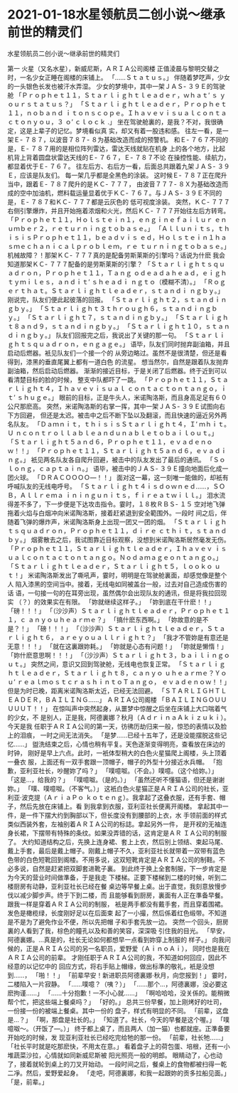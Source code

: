 # 2021-01-18水星领航员二创小说～继承前世的精灵们



水星领航员二创小说～继承前世的精灵们



第一
火星（又名水星），新威尼斯，ＡＲＩＡ公司阁楼
正值淩晨与黎明交替之时，一名少女正睡在阁楼的床铺上。
「……Ｓｔａｔｕｓ。」
伴随着梦呓声，少女的一头银色长发也被汗水弄湿。
少女的梦境中，其中一架ＪＡＳ- ３９Ｅ的驾驶舱
「Ｐｒｏｐｈｅｔ１１，Ｓｔａｒｌｉｇｈｔｌｅａｄｅｒ，ｗｈａｔ’ ｓ
ｙｏｕｒｓｔａｔｕｓ？」
「Ｓｔａｒｌｉｇｈｔｌｅａｄｅｒ，Ｐｒｏｐｈｅｔ１１，ｎｏｂａｎｄ
ｉｔｏｎｓｃｏｐｅ。Ｉｈａｖｅｖｉｓｕａｌｃｏｎｔａｃｔｏｎｙｏｕ，３
ｏ’ ｃｌｏｃｋ .」
坐在驾驶舱裏的，是我？不对，我很确定，这是上辈子的记忆。梦境看似真
实，却又有着一股违和感。
往左一看，是一架Ｅ- ７８７，以波音７８７- ８为基础改造而成的预警机。
和Ｅ- ７６７不同的是，Ｅ- ７８７用的是相位阵列雷达，雷达天线就贴在机身
上的各个地方，比起机背上背着圆盘状雷达天线的Ｅ- ７６７，Ｅ- ７８７不论
在操控性能、续航力，都显着优于Ｅ- ７６７。
往左后方、右后方一看，后面总共跟着九架ＪＡＳ- ３９Ｅ，应该是队友们。
每一架几乎都是全黑色的涂装。
这时候Ｅ- ７８７正在爬升当中，跟着Ｅ- ７８７爬升的是ＫＣ- ７７７，
由波音７７７- ８Ｘ为基础改造而成的空中加油机，燃料载运量显着优于ＫＣ-
７６７。与ＪＡＳ- ３９Ｅ不同的是，Ｅ- ７８７和ＫＣ- ７７７都是云灰色的
低可视度涂装。
突然，ＫＣ- ７７７右侧引擎爆炸，并且开始拖着浓烟和火光，然后ＫＣ-
７７７开始往左后方转弯。
「Ｐｒｏｐｈｅｔ１１，Ｈｏｌｓｔｅｉｎ１，ｅｎｇｉｎｅｆａｉｌｕｒ
ｅｎｕｍｂｅｒ２，ｒｅｔｕｒｎｉｎｇｔｏｂａｓｅ。」
「Ａｌｌｕｎｉｔｓ，ｔｈｉｓｉｓＰｒｏｐｈｅｔ１１，ｂｅａｄｖｉｓ
ｅｄ，Ｈｏｌｓｔｅｉｎ１ｈａｓｍｅｃｈａｎｉｃａｌｐｒｏｂｌｅｍ，ｒｅ
ｔｕｒｎｉｎｇｔｏｂａｓｅ。」
机械故障？！那架ＫＣ- ７７７真的是配备劳斯莱斯的引擎吗？话说为什麽
我会知道那架ＫＣ- ７７７配备的是劳斯莱斯的引擎？
「Ｓｔａｒｌｉｇｈｔｓｑｕａｄｒｏｎ，Ｐｒｏｐｈｅｔ１１，Ｔａｎｇ
ｏｄｅａｄａｈｅａｄ，ｅｉｇｈｔｙｍｉｌｅｓ，ａｎｄｉｔ’ ｓｈｅａｄｉ
ｎｇｔｏ（模糊不清）。」
「Ｒｏｇｅｒｔｈａｔ。Ｓｔａｒｌｉｇｈｔｌｅａｄｅｒ，ｓｔａｎｄｉ
ｎｇｂｙ。」
刚说完，队友们便此起彼落的回报。
「Ｓｔａｒｌｉｇｈｔ２，ｓｔａｎｄｉｎｇｂｙ。」
「Ｓｔａｒｌｉｇｈｔ３ｔｈｒｏｕｇｈ６，ｓｔａｎｄｉｎｇｂｙ。」
「Ｓｔａｒｌｉｇｈｔ７，ｓｔａｎｄｉｎｇｂｙ。」
「Ｓｔａｒｌｉｇｈｔ８ａｎｄ９，ｓｔａｎｄｉｎｇｂｙ。」
「Ｓｔａｒｌｉｇｈｔ１０，ｓｔａｎｄｉｎｇｂｙ。」
队友们回报完之后，我说出了关键的那一句。
「Ｓｔａｒｌｉｇｈｔｓｑｕａｄｒｏｎ，ｅｎｇａｇｅ。」
语毕，队友们同时抛弃副油箱，并且启动后燃器。衹见队友们一个接一个的
从旁边略过。虽然不是很清楚，但还是看得到，漆黑的垂直尾翼上都有一道白色
的流星。
想当然尔，自然是跟着队友抛弃副油箱，然后启动后燃器。
渐渐的接近目标，于是关闭了后燃器。终于近到可以看清楚目标的脸的时候，
整支中队都吓了一跳。
「Ｐｒｏｐｈｅｔ１１，Ｓｔａｒｌｉｇｈｔ４，Ｉｈａｖｅｖｉｓｕａｌ
ｃｏｎｔａｃｔｏｎｔａｎｇｏ，ｉｔ’ ｓｈｕｇｅ。」
眼前的目标，正是牛头人，米诺陶洛斯，而且身高足足有６０公尺那麽高。
突然，米诺陶洛斯的右掌一挥，其中一架ＪＡＳ- ３９Ｅ试图向右下方回避，
但还是太迟。被击中之后不断下坠以及翻滚，而且快速的逼近另外两名队友。
「Ｄａｍｎｉｔ，ｔｈｉｓｉｓＳｔａｒｌｉｇｈｔ４，Ｉ’ ｍｈｉｔ。Ｕ
ｎｃｏｎｔｒｏｌｌａｂｌｅａｎｄｕｎａｂｌｅｔｏｂａｉｌｏｕｔ。」
「Ｓｔａｒｌｉｇｈｔ５ａｎｄ６，Ｐｒｏｐｈｅｔ１１，ｅｖａｄｅｎｏ
ｗ！！」
「Ｐｒｏｐｈｅｔ１１，Ｓｔａｒｌｉｇｈｔ５ａｎｄ６，ｅｖａｄｉｎｇ。」
衹见两名队友各自爬升回避，被击中的队友发出了最后的通讯。
「Ｓｏｌｏｎｇ，ｃａｐｔａｉｎ。」
语毕，被击中的ＪＡＳ- ３９Ｅ撞向地面后化成一团火球。
「ＤＲＡＣＯＯＯＯ—！！」
面对这一幕，这一刻唯一能做的，却衹有呼喊队友的无线电呼号。
「Ｓｔａｒｌｉｇｈｔ４ｉｓｄｏｗｎｅｄ……，ＳＯＢ，Ａｌｌｒｅｍａ
ｉｎｉｎｇｕｎｉｔｓ，ｆｉｒｅａｔｗｉｌｌ。」
泪水流得差不多了，下一步便是下达攻击指令。霎时，１８枚ＲＢＳ- １５
空对地飞弹拖着火焰与白烟冲向米诺陶洛斯，接着赶紧退到安全範围外。一段时
间之后，伴随着飞弹的爆炸声，米诺陶洛斯身上出现一团又一团的烟。
「Ｓｔａｒｌｉｇｈｔｓｑｕａｄｒｏｎ，Ｐｒｏｐｈｅｔ１１，ｄｉｒｅ
ｃｔｈｉｔ，ｓｔａｎｄｂｙ。」
烟雾散去之后，我试图靠近目标观察，没想到米诺陶洛斯居然毫发无伤。
「Ｐｒｏｐｈｅｔ１１，Ｓｔａｒｌｉｇｈｔｌｅａｄｅｒ，Ｉｈａｖｅｖ
ｉｓｕａｌｃｏｎｔａｃｔｏｎｔａｎｇｏ。Ｎｏｄａｍａｇｅｏｎｔａｎｇｏ。」
「Ｓｔａｒｌｉｇｈｔｌｅａｄｅｒ，Ｓｔａｒｌｉｇｈｔ５，ｌｏｏｋｏ
ｕｔ！」
米诺陶洛斯发出了嘶吼声，霎时，明明是在驾驶舱裏面，却感觉像是整个人
陷入漆黑的空间当中。接着，无线电如同被盖台一般，过去对自己造成伤害的话
语，一句接一句的在耳旁出现，虽然偶尔会出现队友的通讯，但是将我拉回现实
（？）的效果实在有限。
「妳就继续这样子。」
「妳到底在干什麽！！」
「磅！！！」
「（沙沙声）Ｓｔａｒｌｉｇｈｔｌｅａｄｅｒ，Ｐｒｏｐｈｅｔ１１，ｃ
ａｎｙｏｕｈｅａｒｍｅ？」
「搞什麽东西啊。」
「妳故意的是不是？！」
「磅！！！」
「（沙沙声）Ｓｔａｒｌｉｇｈｔｌｅａｄｅｒ，Ｓｔａｒｌｉｇｈｔ６，
ａｒｅｙｏｕａｌｌｒｉｇｈｔ？」
「我才不管妳是有意还是无意！！！」
「就在这裏跟妳耗。」
「妳就是心态有问题！」
「妳就是懒惰！」
「妳什麽意思啊！！！」
「（沙沙声）Ｓｔａｒｌｉｇｈｔ３，ｂａｉｌｉｎｇｏｕｔ。」
突然之间，意识又回到驾驶舱，无线电也恢复正常。
「Ｓｔａｒｌｉｇｈｔｌｅａｄｅｒ，Ｓｔａｒｌｉｇｈｔ８，ｃａｎｙｏ
ｕｈｅａｒｍｅ？Ｙｏｕ’ ｒｅａｌｍｏｓｔｃｒａｓｈｉｎｔｏＴａｎｇｏ，
ｅｖａｄｅｎｏｗ！！」
但是为时已晚，距离米诺陶洛斯太近，已经无法回避。
「ＳＴＡＲＬＩＧＨＴＬＥＡＤＥＲ，ＢＡＩＬＩＮＧ……」
ＡＲＩＡ公司阁楼
「ＢＡＩＬＩＮＧＯＵＵＵＵＵＴ！！」
在惊叫声中突然起身，从噩梦中惊醒之后坐在床铺上大口喘着气的少女，不
是别人，正是我，阿德裏娜？秋月（ＡｄｒｉｎａＡｋｉｚｕｋｉ）。今天是我
任职于ＡＲＩＡ公司的第一天，彷彿历劫归来一般，惊恐的表情以及脸上的泪痕，
一时之间无法消失。
「是梦……已经十五年了，还是没能摆脱这些记忆……」
盥洗结束之后，心情也稍有平复。天色逐渐变得明亮，查看放在床边的时钟，
刚好是早上六点。此时，一衹体型稍大的白色火星猫爬上阁楼，头上顶着一叠衣
服，上面还有一双手套跟一顶帽子，帽子的外型十分接近水兵帽。
「抱歉，亚利亚社长，吵醒妳了吗？」
「噗噫呶。（不会。）噗噫。（这个给妳。）」
「这是…，给我的？」
「噗噫呶。（是的。）」
「虽然还听不懂猫语，但还是谢谢妳。」
「噗、噗噫呶。（不客气。）」
这衹白色火星猫正是ＡＲＩＡ公司的社长，亚利亚·波克提（ＡｒｉａＰｏ
ｋｏｔｅｎｇ）。我拿起了这叠衣服，还有手套、帽子，然后先放在床铺上。看
到我拿到衣服，亚利亚社长便离开阁楼。
拿起其中一件，是一件下摆大约到胸部以下，但长度没有到腰部的上衣，水
手领前面的样式类似西装外套，左袖别着ＡＲＩＡ公司的标誌。拿起另外一件，
是开衩的无袖连身长裙，下摆带有特殊的条纹。如果没弄错的话，这肯定是ＡＲ
ＩＡ公司的制服了。
大约知道结构之后，先换上连身裙、套上上衣，然后别上领结、束起马尾、
戴上手套，最后是戴上帽子。刚戴上帽子不久，亚利亚社长就带着一双带有蓝色
色带的白色短靴回到阁楼。不用多说，这双短靴肯定是ＡＲＩＡ公司的制鞋。不
必多说，自然是赶紧把双脚套进靴子裏。
到此终于换上全套制服，下一步肯定是为今天的营业时间做準备，于是我走
下楼梯。正要下楼梯到二楼的时候，听到二楼厨房有动静，亚利亚社长已经在餐
桌边等早餐上桌。出于直觉，我刻意放慢步伐以减少脚步声。终于下到二楼，而
且能够看到厨房，裏面有人正在準备早餐。跟我一样是穿着ＡＲＩＡ公司的制服，
衹是两手都没有戴手套，而且穿着围裙。发色是橄榄绿，长度刚好足以在后面束
起了一小撮，然后係着红色缎带。不知道是不是为了避免作业不便，所以先把帽
子和手套先放一边。
突然一个回头，厨房裏的人看到了我，棕色的瞳孔以及和善的笑容，深深吸
引住我的目光。
「早安，阿德裏娜。…真是的，社长无论如何都想早一点看到妳穿上制服的
样子。」
向我问候的，正是ＡＲＩＡ公司的另一名职员，爱野爱（ＡｉｎｏＡｉ），
同时也是我在ＡＲＩＡ公司的前辈。
才刚任职于ＡＲＩＡ公司的我，不知道如何回应，因此不经意的以记忆中的
回应方式，将右手贴上帽缘，做出标準的敬礼，衹是没想到……，
「啪！！」
「前辈早安！新进职员阿德裏娜·秋月，向您报到！」
霎时，二楼陷入一片寂静。
「……噗噫？（咦？）」
「……那个…，阿德裏娜，没必要这麽拘谨……」
「……十分抱歉！一不小心就……」
「啊哈哈哈，没关係的。能稍微帮个忙，把这些端上餐桌吗？」
「好的。」
总共三份早餐，加上刚烤好的吐司，一份接一份的被端上餐桌。其中一份的
盘子，样式有明显的不同。
「前辈，这盘是…？」
「啊，那盘是社长的。」
「知道了。社长，今天的早餐是这个喔。」
「噗噫呶～。（开饭了—。）」
终于都上桌了，而且两人（加一猫）也都就座。正準备要开始吃的时候，发
现亚利亚社长已经吃完给牠的那一份。
「前辈，社长牠……」
「社长平时就是吃那麽快，不用太在意。」
看着盘子上的荷包蛋、培根，还有一小堆蔬菜沙拉，心情就如同新威尼斯被
阳光照亮一般的明郎。
眼睛动了，心也动了，接着就轮到桌上的刀叉开始动。
一段时间之后，餐桌上的食物都被扫得一乾二凈。然后，爱野爱起身。
「走吧，阿德裏娜，和我一起跟妳的贡多拉船见面。」
「是，前辈。」



